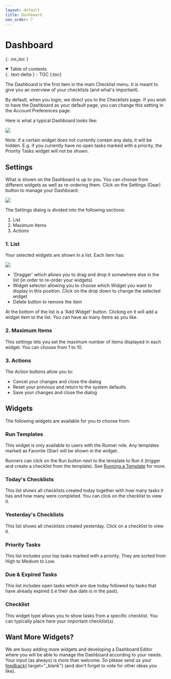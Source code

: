 ```yaml
---
layout: default
title: Dashboard
nav_order: 7
---
```


# Dashboard

{: .no_toc }

<details open markdown="block">
  <summary>
    Table of contents
  </summary>
  {: .text-delta }
- TOC
{:toc}
</details>

The Dashboard is the first item in the main Checklist menu. It is meant to give you an overview of your checklists (and what's important).

By default, when you login, we direct you to the Checklists page. If you wish to have the Dashboard as your default page, you can change this setting in the Account Preferences page.

Here is what a typical Dashboard looks like:

![](/assets/images/dashboard/dashboard.png)

Note: if a certain widget does not currently contain any data, it will be hidden. E.g. if you currently have no open tasks marked with a priority, the Priority Tasks widget will not be shown.

## Settings

What is shown on the Dashboard is up to you. You can choose from different widgets as well as re-ordering them. Click on the Settings (Gear) button to manage your Dashboard:

![](/assets/images/dashboard/dashboard-settings.png)

The Settings dialog is divided into the following sections:

1. List
2. Maximum Items
3. Actions

### 1. List

Your selected widgets are shown in a list. Each item has:

![](/assets/images/dashboard/dashboard-widget-setting.png)

- 'Dragger' which allows you to drag and drop it somewhere else in the list (in order to re-order your widgets)
- Widget selector allowing you to choose which Widget you want to display in this position. Click on the drop down to change the selected widget
- Delete button to remove the item

At the bottom of the list is a 'Add Widget' button. Clicking on it will add a widget item to the list. You can have as many items as you like.

### 2. Maximum Items

This settings lets you set the maximum number of items displayed in each widget. You can choose from 1 to 10.

### 3. Actions

The Action buttons allow you to:

- Cancel your changes and close the dialog
- Reset your previous and return to the system defaults
- Save your changes and close the dialog

## Widgets

The following widgets are available for you to choose from:

### Run Templates

This widget is only available to users with the Runner role. Any templates marked as Favorite (Star) will be shown in the widget.

Runners can click on the Run button next to the template to Run it (trigger and create a checklist from the template). See [Running a Template](/templates/templates/#running-templates) for more.

### Today's Checklists

This list shows all checklists created today together with how many tasks it has and how many were completed. You can click on the checklist to view it.

### Yesterday's Checklists

This list shows all checklists created yesterday. Click on a checklist to view it.

### Priority Tasks

This list includes your top tasks marked with a priority. They are sorted from High to Medium to Low.

### Due & Expired Tasks

This list includes open tasks which are due today followed by tasks that have already expired (i.e their due date is in the past).

### Checklist

This widget type allows you to show tasks from a specific checklist. You can typically place here your important checklist(s).

## Want More Widgets?

We are busy adding more widgets and developing a Dashboard Editor where you will be able to manage the Dashboard according to your needs. Your input (as always) is more than welcome. So please send us your [feedback](https://checklist.com/feedback){:target="\_blank"} (and don't forget to vote for other ideas you like).

